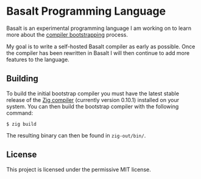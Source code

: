 # Basalt Programming Language

Basalt is an experimental programming language I am working on to learn more about the
[compiler bootstrapping](https://en.wikipedia.org/wiki/Bootstrapping_(compilers)) process.

My goal is to write a self-hosted Basalt compiler as early as possible. Once the compiler has been
rewritten in Basalt I will then continue to add more features to the language.

## Building

To build the initial bootstrap compiler you must have the latest stable release of the 
[Zig compiler](https://ziglang.org/download/) (currently version 0.10.1) installed on your system.
You can then build the bootstrap compiler with the following command:

```
$ zig build
```

The resulting binary can then be found in `zig-out/bin/`.

## License

This project is licensed under the permissive MIT license.
